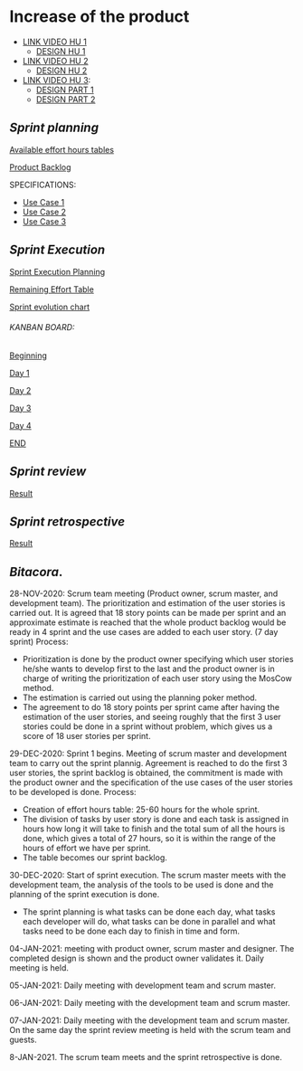 # Increase of the product #
+ [LINK VIDEO HU 1](https://drive.google.com/file/d/1SuzI8_dZpOv0jrTr6i-6b4-2cl1YND-z/view?usp=sharing)
  + [DESIGN HU 1](https://drive.google.com/file/d/1ef0VjlQhmWNubg34euyniG8BrdT4dLUh/view?usp=sharing)
+ [LINK VIDEO HU 2](https://drive.google.com/file/d/1vU4TYOTCY6Q5A6SKU5idIQu3pfN7rGWL/view?usp=sharing)
  + [DESIGN HU 2](https://drive.google.com/file/d/178UC0WA85I5jvDZTRFgd5T8LyRt5hEI5/view?usp=sharing)
+ [LINK VIDEO HU 3](https://drive.google.com/file/d/1jaUSAjR2C4KEqtvDj5kLnXEjLj5mQ04G/view?usp=sharing): 
  + [DESIGN PART 1](https://drive.google.com/file/d/1FqPfBjExwI3cby7_5t7ozSS7Zp5J5BYN/view?usp=sharing)
  + [DESIGN PART 2](https://drive.google.com/file/d/1ef0VjlQhmWNubg34euyniG8BrdT4dLUh/view?usp=sharing)

## ***Sprint planning***
 
 [Available effort hours tables]( https://drive.google.com/file/d/1oxnD7nseDvQLCNhAuxBhK2dI_AHxvUS1/view?usp=sharing)
 
 [Product Backlog](https://drive.google.com/file/d/17GhrPTShaFgqlolK8mk0PJI6gLqNjU5q/view?usp=sharing)

SPECIFICATIONS:

+ [Use Case 1](https://drive.google.com/file/d/1vU4TYOTCY6Q5A6SKU5idIQu3pfN7rGWL/view?usp=sharing)
+ [Use Case 2](https://drive.google.com/file/d/1jaUSAjR2C4KEqtvDj5kLnXEjLj5mQ04G/view?usp=sharing)
+ [Use Case 3](https://drive.google.com/file/d/1SuzI8_dZpOv0jrTr6i-6b4-2cl1YND-z/view?usp=sharing)
 
## ***Sprint Execution***

[Sprint Execution Planning](https://drive.google.com/file/d/1qV6kPoerN_nXyyiCcBzMAv2NebS7cMte/view?usp=sharing)

[Remaining Effort Table](https://drive.google.com/file/d/1-z7Cl_W9iVdW65ikNkAo7S0s8Rqf8eW1/view?usp=sharing)

[Sprint evolution chart](https://drive.google.com/file/d/1bWUvcaFtoYNJVnspYB_YdWwQHO1i5N15/view?usp=sharing)

###### KANBAN BOARD: 

[Beginning](https://drive.google.com/file/d/1llBKZlssU9h7pzlE_W4gbGDxmtlCsUgr/view?usp=sharing)

[Day 1](https://drive.google.com/file/d/1zi7bxZErBafRCMpEVFBEE-xHXbxvxiww/view?usp=sharing)

[Day 2](https://drive.google.com/file/d/1hb27rDr9QNX0pVRNU-oN8IMJNo32a0gM/view?usp=sharing)

[Day 3](https://drive.google.com/file/d/111okE7wze1EjD6TEQnd1qIsRrBrVLTp_/view?usp=sharing)

[Day 4](https://drive.google.com/file/d/1m1WLeeOrYyDttkt9LfBE4nHKi6U57HR7/view?usp=sharing)

[END](https://drive.google.com/file/d/14M0nAv_bl-l7y-hHFJFKAcof_Ikxr36j/view?usp=sharing)


## ***Sprint review***

[Result](https://drive.google.com/file/d/1E30iehLazeP_SIkc8rLH3IMgTh-IwPA3/view?usp=sharing)


## ***Sprint retrospective***

[Result](https://drive.google.com/file/d/1CxMDurySZo_8wRuEvMkum4b1cm7FS2LQ/view?usp=sharing)

## ***Bitacora***.
28-NOV-2020: Scrum team meeting (Product owner, scrum master, and development team). The prioritization and estimation of the user stories is carried out. It is agreed that 18 story points can be made per sprint and an approximate estimate is reached that the whole product backlog would be ready in 4 sprint and the use cases are added to each user story. (7 day sprint)
Process: 
 + Prioritization is done by the product owner specifying which user stories he/she wants to develop first to the last and the product owner is in charge of writing the prioritization of each user story using the MosCow method.
 + The estimation is carried out using the planning poker method.
 + The agreement to do 18 story points per sprint came after having the estimation of the user stories, and seeing roughly that the first 3 user stories could be done in a sprint without problem, which gives us a score of 18 user stories per sprint.
    
29-DEC-2020: Sprint 1 begins. Meeting of scrum master and development team to carry out the sprint plannig. Agreement is reached to do the first 3 user stories, the sprint backlog is obtained, the commitment is made with the product owner and the specification of the use cases of the user stories to be developed is done.
Process:
   + Creation of effort hours table: 25-60 hours for the whole sprint. 
   + The division of tasks by user story is done and each task is assigned in hours how long it will take to finish and the total sum of all the hours is done, which gives a total of 27 hours, so it is within the range of the hours of effort we have per sprint.
   + The table becomes our sprint backlog.
   
30-DEC-2020: Start of sprint execution. The scrum master meets with the development team, the analysis of the tools to be used is done and the planning of the sprint execution is done.

   + The sprint planning is what tasks can be done each day, what tasks each developer will do, what tasks can be done in parallel and what tasks need to be done each day to finish in time and form.

04-JAN-2021: meeting with product owner, scrum master and designer. The completed design is shown and the product owner validates it. Daily meeting is held. 

05-JAN-2021: Daily meeting with development team and scrum master.

06-JAN-2021: Daily meeting with the development team and scrum master.

07-JAN-2021: Daily meeting with the development team and scrum master. On the same day the sprint review meeting is held with the scrum team and guests.

8-JAN-2021. The scrum team meets and the sprint retrospective is done.
